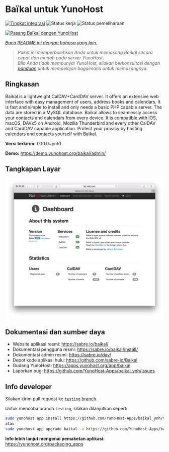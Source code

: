 <!--
N.B.: README ini dibuat secara otomatis oleh <https://github.com/YunoHost/apps/tree/master/tools/readme_generator>
Ini TIDAK boleh diedit dengan tangan.
-->

# Baïkal untuk YunoHost

[![Tingkat integrasi](https://dash.yunohost.org/integration/baikal.svg)](https://ci-apps.yunohost.org/ci/apps/baikal/) ![Status kerja](https://ci-apps.yunohost.org/ci/badges/baikal.status.svg) ![Status pemeliharaan](https://ci-apps.yunohost.org/ci/badges/baikal.maintain.svg)

[![Pasang Baïkal dengan YunoHost](https://install-app.yunohost.org/install-with-yunohost.svg)](https://install-app.yunohost.org/?app=baikal)

*[Baca README ini dengan bahasa yang lain.](./ALL_README.md)*

> *Paket ini memperbolehkan Anda untuk memasang Baïkal secara cepat dan mudah pada server YunoHost.*  
> *Bila Anda tidak mempunyai YunoHost, silakan berkonsultasi dengan [panduan](https://yunohost.org/install) untuk mempelajari bagaimana untuk memasangnya.*

## Ringkasan

Baïkal is a lightweight CalDAV+CardDAV server. It offers an extensive web interface with easy management of users, address books and calendars. It is fast and simple to install and only needs a basic PHP capable server. The data are stored in a MySQL database. Baïkal allows to seamlessly access your contacts and calendars from every device. It is compatible with iOS, macOS, DAVx5 on Android, Mozilla Thunderbird and every other CalDAV and CardDAV capable application. Protect your privacy by hosting calendars and contacts yourself with Baïkal.

**Versi terkirim:** 0.10.0~ynh1

**Demo:** <https://demo.yunohost.org/baikal/admin/>

## Tangkapan Layar

![Tangkapan Layar pada Baïkal](./doc/screenshots/baikal-in-use.png)

## Dokumentasi dan sumber daya

- Website aplikasi resmi: <https://sabre.io/baikal/>
- Dokumentasi pengguna resmi: <https://sabre.io/baikal/install/>
- Dokumentasi admin resmi: <https://sabre.io/dav/>
- Depot kode aplikasi hulu: <https://github.com/sabre-io/Baikal>
- Gudang YunoHost: <https://apps.yunohost.org/app/baikal>
- Laporkan bug: <https://github.com/YunoHost-Apps/baikal_ynh/issues>

## Info developer

Silakan kirim pull request ke [`testing` branch](https://github.com/YunoHost-Apps/baikal_ynh/tree/testing).

Untuk mencoba branch `testing`, silakan dilanjutkan seperti:

```bash
sudo yunohost app install https://github.com/YunoHost-Apps/baikal_ynh/tree/testing --debug
atau
sudo yunohost app upgrade baikal -u https://github.com/YunoHost-Apps/baikal_ynh/tree/testing --debug
```

**Info lebih lanjut mengenai pemaketan aplikasi:** <https://yunohost.org/packaging_apps>

